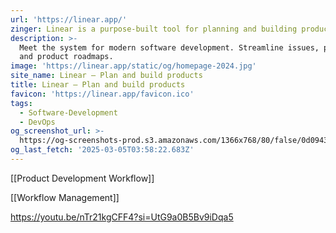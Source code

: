 ```yaml
---
url: 'https://linear.app/'
zinger: Linear is a purpose-built tool for planning and building products
description: >-
  Meet the system for modern software development. Streamline issues, projects,
  and product roadmaps.
image: 'https://linear.app/static/og/homepage-2024.jpg'
site_name: Linear – Plan and build products
title: Linear – Plan and build products
favicon: 'https://linear.app/favicon.ico'
tags:
  - Software-Development
  - DevOps
og_screenshot_url: >-
  https://og-screenshots-prod.s3.amazonaws.com/1366x768/80/false/0d09434b854f737445057985b685eda92cdca2f06a653d3d05e57c3917c3d1b8.jpeg
og_last_fetch: '2025-03-05T03:58:22.683Z'
---
```

[[Product Development Workflow]]


[[Workflow Management]]

https://youtu.be/nTr21kgCFF4?si=UtG9a0B5Bv9iDqa5

